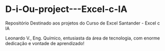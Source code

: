 # D-i-Ou-project---Excel-c-IA
Repositório Destinado aos projetos do Curso de Excel Santander - Excel c IA

Leonardo V., Eng. Químico, entusiasta da área de tecnologia, com enorme dedicação e vontade de aprendizado!
